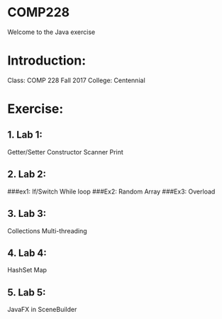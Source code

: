 # COMP228

Welcome to the Java exercise

# Introduction:
Class: COMP 228 Fall 2017
College: Centennial

# Exercise:
## 1. Lab 1:
Getter/Setter
Constructor
Scanner
Print 

## 2. Lab 2:
###ex1:
If/Switch
While loop
###Ex2:
Random
Array
###Ex3:
Overload

## 3. Lab 3:
Collections
Multi-threading

## 4. Lab 4:
HashSet
Map

## 5. Lab 5: 
JavaFX in SceneBuilder

